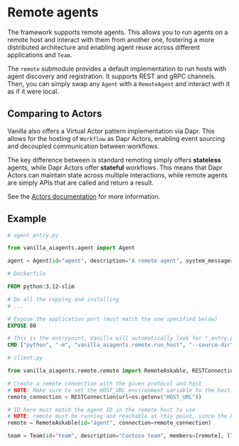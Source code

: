 # Remote agents

The framework supports remote agents. This allows you to run agents on a remote host and interact with them from another one, fostering a more distributed architecture and enabling agent reuse across different applications and `Team`.

The `remote` submodule provides a default implementation to run hosts with agent discovery and registration. It supports REST and gRPC channels. Then, you can simply swap any `Agent` with a `RemoteAgent` and interact with it as if it were local.

## Comparing to Actors

Vanilla also offers a Virtual Actor pattern implementation via Dapr. This allows for the hosting of `Workflow` as Dapr Actors, enabling event sourcing and decoupled communication between workflows.

The key difference between is standard remoting simply offers **stateless** agents, while Dapr Actors offer **stateful** workflows. This means that Dapr Actors can maintain state across multiple interactions, while remote agents are simply APIs that are called and return a result.

See the [Actors documentation](actors.md) for more information.

## Example

```python
# agent_entry.py

from vanilla_aiagents.agent import Agent

agent = Agent(id="agent", description="A remote agent", system_message="You are a remote agent.")
```

```dockerfile
# Dockerfile

FROM python:3.12-slim

# Do all the copying and installing
# ...

# Expose the application port (must match the one specified below)
EXPOSE 80

# This is the entrypoint, Vanilla will automatically look for "_entry.py" files and expose them as agents
CMD ["python", "-m", "vanilla_aiagents.remote.run_host", "--source-dir", ".", "--type", "rest", "--host", "0.0.0.0", "--port", "80"]
```

```python
# client.py

from vanilla_aiagents.remote.remote import RemoteAskable, RESTConnection

# Create a remote connection with the given protocol and host
# NOTE: Make sure to set the HOST_URL environment variable to the host URL
remote_connection = RESTConnection(url=os.getenv("HOST_URL"))

# ID here must match the agent ID in the remote host to use
# NOTE: remote must be running and reachable at this point, since the RemoteAskable will try to connect to it
remote = RemoteAskable(id="agent", connection=remote_connection)

team = Team(id="team", description="Contoso team", members=[remote], llm=llm)
```
